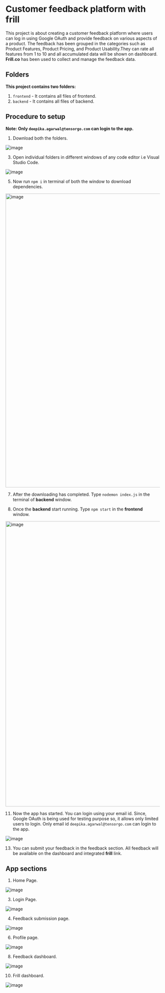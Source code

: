 # Customer feedback platform with frill
This project is about creating a customer feedback platform where users can log in using Google OAuth and provide feedback on various aspects of a product. The feedback has been grouped in the categories such as Product Features, Product Pricing, and Product Usability.They can rate all features from 1 to 10 and all accumulated data will be shown on dashboard. **Frill.co** has been used to collect and manage the feedback data.

## Folders

**This project contains two folders:**
1. `frontend` - It contains all files of frontend.
2. `backend` - It contains all files of backend.

## Procedure to setup

**Note: Only `deepika.agarwal@tensorgo.com` can login to the app.**

1. Download both the folders.

![image](https://github.com/Abhishekkumar200/Customer-feedback-platform-with-frill/assets/84954320/1b8c9463-2c77-4c64-8ee7-3b8a44e1bee8)

3. Open individual folders in different windows of any code editor i.e Visual Studio Code.

![image](https://github.com/Abhishekkumar200/Customer-feedback-platform-with-frill/assets/84954320/892f5461-cee7-40fa-b425-a307620677b9)

5. Now run ```npm i``` in terminal of both the window to download dependencies.

<img width="957" alt="image" src="https://github.com/Abhishekkumar200/Customer-feedback-platform-with-frill/assets/84954320/0a88e1b8-99fd-4ac3-ac51-cca70c31ee6f">

7. After the downloading has completed. Type ```nodemon index.js``` in the terminal of **backend** window.


9. Once the **backend** start running. Type ```npm start``` in the **frontend** window.

<img width="929" alt="image" src="https://github.com/Abhishekkumar200/Customer-feedback-platform-with-frill/assets/84954320/86482b1d-da23-4a2b-8bb2-cce0d5a5e524">

11. Now the app has started. You can login using your email id. Since, Google OAuth is being used for testing purpose so, it allows only limited users to login. Only email id `deepika.agarwal@tensorgo.com` can login to the app.

![image](https://github.com/Abhishekkumar200/Customer-feedback-platform-with-frill/assets/84954320/7d8bd4f1-cf72-45c9-97e3-26ad4999c2f6)

13. You can submit your feedback in the feedback section. All feedback will be available on the dashboard and integrated **frill** link.

## App sections

1. Home Page.

![image](https://github.com/Abhishekkumar200/Customer-feedback-platform-with-frill/assets/84954320/cda6d577-2bcb-4e6c-87e3-09470dc7adeb)

3. Login Page. 

![image](https://github.com/Abhishekkumar200/Customer-feedback-platform-with-frill/assets/84954320/933a747f-aaba-41cd-bdc2-188e15e497c6)

4. Feedback submission page.

![image](https://github.com/Abhishekkumar200/Customer-feedback-platform-with-frill/assets/84954320/9ebb879e-2ce1-4a96-b76b-789fbc8b5285)

6. Profile page.

![image](https://github.com/Abhishekkumar200/Customer-feedback-platform-with-frill/assets/84954320/7d6bc045-8178-4a59-b385-fad6a07d276a)

8. Feedback dashboard.

![image](https://github.com/Abhishekkumar200/Customer-feedback-platform-with-frill/assets/84954320/6931c1c5-e385-4aa3-88bf-333f69dfb480)

10. Frill dashboard.

![image](https://github.com/Abhishekkumar200/Customer-feedback-platform-with-frill/assets/84954320/336ee6ec-7ed7-4195-aede-e36a7a561ee9)






